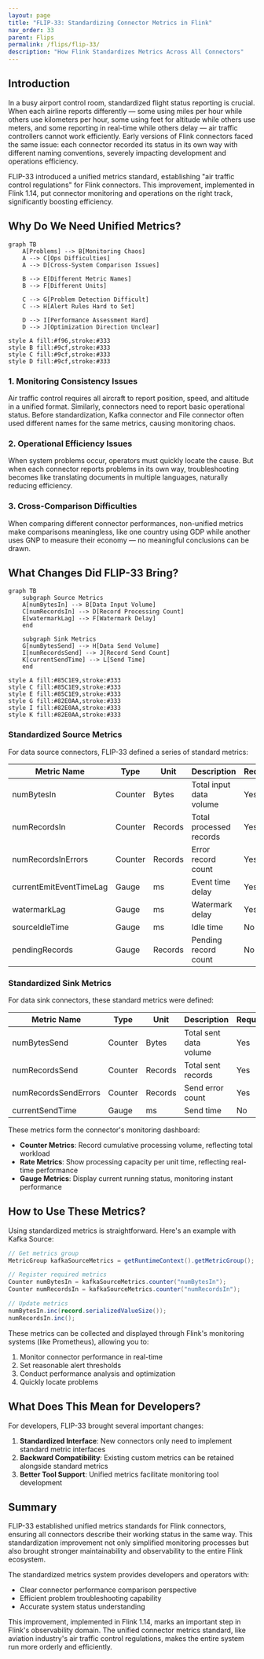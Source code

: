```yaml
---
layout: page
title: "FLIP-33: Standardizing Connector Metrics in Flink"
nav_order: 33
parent: Flips
permalink: /flips/flip-33/
description: "How Flink Standardizes Metrics Across All Connectors"
---
```


## Introduction

In a busy airport control room, standardized flight status reporting is crucial. When each airline reports differently — some using miles per hour while others use kilometers per hour, some using feet for altitude while others use meters, and some reporting in real-time while others delay — air traffic controllers cannot work efficiently. Early versions of Flink connectors faced the same issue: each connector recorded its status in its own way with different naming conventions, severely impacting development and operations efficiency.

FLIP-33 introduced a unified metrics standard, establishing "air traffic control regulations" for Flink connectors. This improvement, implemented in Flink 1.14, put connector monitoring and operations on the right track, significantly boosting efficiency.

## Why Do We Need Unified Metrics?

```mermaid
graph TB
    A[Problems] --> B[Monitoring Chaos]
    A --> C[Ops Difficulties]
    A --> D[Cross-System Comparison Issues]
    
    B --> E[Different Metric Names]
    B --> F[Different Units]
    
    C --> G[Problem Detection Difficult]
    C --> H[Alert Rules Hard to Set]
    
    D --> I[Performance Assessment Hard]
    D --> J[Optimization Direction Unclear]

style A fill:#f96,stroke:#333
style B fill:#9cf,stroke:#333
style C fill:#9cf,stroke:#333
style D fill:#9cf,stroke:#333
```

### 1. Monitoring Consistency Issues
Air traffic control requires all aircraft to report position, speed, and altitude in a unified format. Similarly, connectors need to report basic operational status. Before standardization, Kafka connector and File connector often used different names for the same metrics, causing monitoring chaos.

### 2. Operational Efficiency Issues
When system problems occur, operators must quickly locate the cause. But when each connector reports problems in its own way, troubleshooting becomes like translating documents in multiple languages, naturally reducing efficiency.

### 3. Cross-Comparison Difficulties
When comparing different connector performances, non-unified metrics make comparisons meaningless, like one country using GDP while another uses GNP to measure their economy — no meaningful conclusions can be drawn.

## What Changes Did FLIP-33 Bring?

```mermaid
graph TB
    subgraph Source Metrics
    A[numBytesIn] --> B[Data Input Volume]
    C[numRecordsIn] --> D[Record Processing Count]
    E[watermarkLag] --> F[Watermark Delay]
    end
    
    subgraph Sink Metrics
    G[numBytesSend] --> H[Data Send Volume]
    I[numRecordsSend] --> J[Record Send Count]
    K[currentSendTime] --> L[Send Time]
    end

style A fill:#85C1E9,stroke:#333
style C fill:#85C1E9,stroke:#333
style E fill:#85C1E9,stroke:#333
style G fill:#82E0AA,stroke:#333
style I fill:#82E0AA,stroke:#333
style K fill:#82E0AA,stroke:#333
```

### Standardized Source Metrics

For data source connectors, FLIP-33 defined a series of standard metrics:

| Metric Name | Type | Unit | Description | Required |
|-------------|------|------|-------------|----------|
| numBytesIn | Counter | Bytes | Total input data volume | Yes |
| numRecordsIn | Counter | Records | Total processed records | Yes |
| numRecordsInErrors | Counter | Records | Error record count | Yes |
| currentEmitEventTimeLag | Gauge | ms | Event time delay | Yes |
| watermarkLag | Gauge | ms | Watermark delay | Yes |
| sourceIdleTime | Gauge | ms | Idle time | No |
| pendingRecords | Gauge | Records | Pending record count | No |

### Standardized Sink Metrics

For data sink connectors, these standard metrics were defined:

| Metric Name | Type | Unit | Description | Required |
|-------------|------|------|-------------|----------|
| numBytesSend | Counter | Bytes | Total sent data volume | Yes |
| numRecordsSend | Counter | Records | Total sent records | Yes |
| numRecordsSendErrors | Counter | Records | Send error count | Yes |
| currentSendTime | Gauge | ms | Send time | No |

These metrics form the connector's monitoring dashboard:

- **Counter Metrics**: Record cumulative processing volume, reflecting total workload
- **Rate Metrics**: Show processing capacity per unit time, reflecting real-time performance
- **Gauge Metrics**: Display current running status, monitoring instant performance

## How to Use These Metrics?

Using standardized metrics is straightforward. Here's an example with Kafka Source:

```java
// Get metrics group
MetricGroup kafkaSourceMetrics = getRuntimeContext().getMetricGroup();

// Register required metrics
Counter numBytesIn = kafkaSourceMetrics.counter("numBytesIn");
Counter numRecordsIn = kafkaSourceMetrics.counter("numRecordsIn");

// Update metrics
numBytesIn.inc(record.serializedValueSize());
numRecordsIn.inc();
```

These metrics can be collected and displayed through Flink's monitoring systems (like Prometheus), allowing you to:

1. Monitor connector performance in real-time
2. Set reasonable alert thresholds
3. Conduct performance analysis and optimization
4. Quickly locate problems

## What Does This Mean for Developers?

For developers, FLIP-33 brought several important changes:

1. **Standardized Interface**: New connectors only need to implement standard metric interfaces
2. **Backward Compatibility**: Existing custom metrics can be retained alongside standard metrics
3. **Better Tool Support**: Unified metrics facilitate monitoring tool development

## Summary

FLIP-33 established unified metrics standards for Flink connectors, ensuring all connectors describe their working status in the same way. This standardization improvement not only simplified monitoring processes but also brought stronger maintainability and observability to the entire Flink ecosystem.

The standardized metrics system provides developers and operators with:
- Clear connector performance comparison perspective
- Efficient problem troubleshooting capability
- Accurate system status understanding

This improvement, implemented in Flink 1.14, marks an important step in Flink's observability domain. The unified connector metrics standard, like aviation industry's air traffic control regulations, makes the entire system run more orderly and efficiently.
